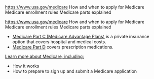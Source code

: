

https://www.usa.gov/medicare
How and when to apply for Medicare
Medicare enrollment rules
Medicare parts explained

https://www.usa.gov/medicare
How and when to apply for Medicare
Medicare enrollment rules
Medicare parts explained

* [Medicare Part C (Medicare Advantage Plans)](https://www.medicare.gov/sign-upchange-plans/types-of-medicare-health-plans/medicare-advantage-plans/how-do-medicare-advantage-plans-work) is a private insurance option that covers hospital and medical costs.
* [Medicare Part D](https://www.medicare.gov/drug-coverage-part-d) covers prescription medications.

[Learn more about Medicare, including:](https://www.medicare.gov/basics/get-started-with-medicare)

* How it works
* How to prepare to sign up and submit a Medicare application
